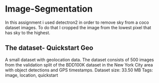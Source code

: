 # Image-Segmentation

In this assignment i used detectron2 in order to remove sky from a coco dataset images. To do that I cropped the image
from the lowest pixel that has sky to the highest. 

## The dataset- Quickstart Geo
A small dataset with geolocation data.
The dataset consists of 500 images from the validation split of the BDD100K dataset in the New York City area with object detections and GPS timestamps.
Dataset size: 33.50 MB
Tags: image, location, quickstart
